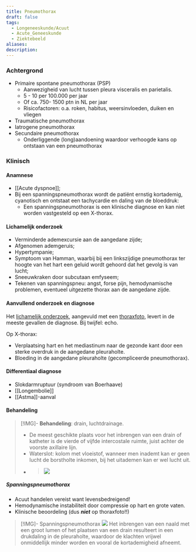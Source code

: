 ```yaml
---
title: Pneumothorax
draft: false
tags:
  - Longeneeskunde/Acuut
  - Acute_Geneeskunde
  - Ziektebeeld
aliases: 
description:
---
```



### Achtergrond
- Primaire spontane pneumothorax (PSP)
    - Aanwezigheid van lucht tussen pleura visceralis en parietalis.
    - 5 - 10 per 100.000 per jaar
    - Of ca. 750- 1500 ptn in NL per jaar
    - Risicofactoren: o.a. roken, habitus, weersinvloeden, duiken en vliegen
- Traumatische pneumothorax
- Iatrogene pneumothorax
- Secundaire pneumothorax
    - Onderliggende (long)aandoening waardoor verhoogde kans op ontstaan van een pneumothorax

### Klinisch

#### Anamnese
- [[Acute dyspnoe]];
- Bij een spanningspneumothorax wordt de patiënt ernstig kortademig, cyanotisch en ontstaat een tachycardie en daling van de bloeddruk:
	- Een spanningspneumothorax is een klinische diagnose en kan niet worden vastgesteld op een X-thorax.

#### Lichamelijk onderzoek
- Verminderde ademexcursie aan de aangedane zijde;
- Afgenomen ademgeruis;
- Hypertympanie;
- Symptoom van Hamman, waarbij bij een linkszijdige pneumothorax ter hoogte van het hart een geluid wordt gehoord dat het gevolg is van lucht;
- Sneeuwkraken door subcutaan emfyseem;
- Tekenen van spanningspneu: angst, forse pijn, hemodynamische problemen, eventueel uitgezette thorax aan de aangedane zijde.

#### Aanvullend onderzoek en diagnose
Het <u>lichamelijk onderzoek</u>, aangevuld met een <u>thoraxfoto</u>, levert in de meeste gevallen de diagnose. Bij twijfel: echo. 

Op X-thorax:
- Verplaatsing hart en het mediastinum naar de gezonde kant door een sterke overdruk in de aangedane pleuraholte. 
- Bloeding in de aangedane pleuraholte (gecompliceerde pneumothorax).  



#### Differentiaal diagnose
- Slokdarmruptuur (syndroom van Boerhaave)
- [[Longembolie]]
- [[Astma]]-aanval

#### Behandeling

> [!IMG]- **Behandeling**: drain, luchtdrainage.
> - De meest geschikte plaats voor het inbrengen van een drain of katheter is de vierde of vijfde intercostale ruimte, juist achter de voorste axillaire lijn.
> - Waterslot: kolom met vloeistof, wanneer men inademt kan er geen lucht de borstholte inkomen, bij het uitademen kan er wel lucht uit. 
> - > ![](https://i.imgur.com/0pVlIbg.png)



##### Spanningspneumothorax
-   Acuut handelen vereist want levensbedreigend!
-   Hemodynamische instabiliteit door compressie op hart en grote vaten.
-   Klinische beoordeling (dus **_niet_** op thoraxfoto!!)


> [!IMG]- Spanningspneumothorax
> ![](https://i.imgur.com/PcEhCdD.png)
> Het inbrengen van een naald met een groot lumen of het plaatsen van een drain resulteert in een drukdaling in de pleuraholte, waardoor de klachten vrijwel onmiddellijk minder worden en vooral de kortademigheid afneemt.

